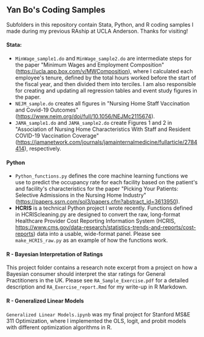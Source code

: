 ## Yan Bo's Coding Samples
Subfolders in this repository contain Stata, Python, and R coding samples I made during my previous RAship at UCLA Anderson. Thanks for visiting!

#### Stata:
- `MinWage_sample1.do` and `MinWage_sample2.do` are intermediate steps for the paper "Minimum Wages and Employment Composition" (https://ucla.app.box.com/v/MWComposition), where I calculated each employee's tenure, defined by the total hours worked before the start of the fiscal year, and then divided them into terciles. I am also responsible for creating and updating all regression tables and event study figures in the paper.
- `NEJM_sample.do` creates all figures in "Nursing Home Staff Vaccination and Covid-19 Outcomes" (https://www.nejm.org/doi/full/10.1056/NEJMc2115674).
- `JAMA_sample1.do` and `JAMA_sample2.do` create Figures 1 and 2 in "Association of Nursing Home Characteristics With Staff and Resident COVID-19 Vaccination Coverage" (https://jamanetwork.com/journals/jamainternalmedicine/fullarticle/2784414), respectively.

#### Python
- `Python_functions.py` defines the core machine learning functions we use to predict the occupancy rate for each facility based on the patient's and facility's characteristics for the paper "Picking Your Patients: Selective Admissions in the Nursing Home Industry" (https://papers.ssrn.com/sol3/papers.cfm?abstract_id=3613950).
- **HCRIS** is a technical Python project I wrote recently. Functions defined in HCRIScleaning.py are designed to convert the raw, long-format Healthcare Provider Cost Reporting Information System (HCRIS, https://www.cms.gov/data-research/statistics-trends-and-reports/cost-reports) data into a usable, wide-format panel. Please see `make_HCRIS_raw.py` as an example of how the functions work.

#### R - Bayesian Interpretation of Ratings
This project folder contains a research note excerpt from a project on how a Bayesian consumer should interpret the star ratings for General Practitioners in the UK. Please see `RA_Sample_Exercise.pdf` for a detailed description and `RA_Exercise_report.Rmd` for my write-up in R Markdown.

#### R - Generalized Linear Models
`Generalized Linear Models.ipynb` was my final project for Stanford MS&E 311 Optimization, where I implemented the OLS, logit, and probit models with different optimization algorithms in R.
